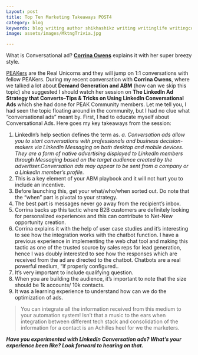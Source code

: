 ```yaml
---
Layout: post
title: Top Ten Marketing Takeaways POST4
category: blog
keywords: blog writing author shikhashikz writing writinglife writingcommunity dailyblogpost dailyblogpostchallenge marketing abm
image: assets/images/MktngTrivia.jpg

---
```

What is Conversational ad? **[Corrina Owens](https://www.linkedin.com/in/corrina-owens/)** explains it with her super breezy style.

[PEAKers](https://www.peak.community/) are the Real Unicorns and they will jump on 1:1 conversations with fellow PEAKers. During my recent conversation with **Corrina Owens**, where we talked a lot about **Demand Generation and ABM** (how can we skip this topic) she suggested I should watch her session on **The LinkedIn Ad Strategy that Converts–Tips & Tricks on Using LinkedIn Conversational Ads** which she had done for PEAK Community members. Let me tell you, I had seen the topic floating around in the community, but I had no clue what “conversational ads” meant by. First, I had to educate myself about Conversational Ads. Here goes my key takeaways from the session:

1.	LinkedIn’s help section defines the term as.
*a.	Conversation ads allow you to start conversations with professionals and business decision-makers via LinkedIn Messaging on both desktop and mobile devices. They are a form of native advertising displayed to LinkedIn members through Messaging based on the target audience created by the advertiser.Conversation ads may appear to be sent from a company or a LinkedIn member’s profile.*
2.	This is a key element of your ABM playbook and it will not hurt you to include an incentive.
3.	Before launching this, get your what/who/when sorted out. Do note that the “when” part is pivotal to your strategy.
4.	The best part is messages never go away from the recipient’s inbox.
5.	Corrina backs up this tactic where B2B customers are definitely looking for personalized experiences and this can contribute to Net-New opportunity creation.
6.	Corrina explains it with the help of user case studies and it’s interesting to see how the integration works with the chatbot function. I have a previous experience in implementing the web chat tool and making this tactic as one of the trusted source by sales reps for lead generation, hence I was doubly interested to see how the responses which are received from the ad are directed to the chatbot. Chatbots are a real powerful medium, “if properly configured..
7.	It’s very important to include qualifying question.
8.	When you are building the audience, it’s important to note that the size should be 1k accounts/ 10k contacts.
9.	It was a learning experience to understand how can we do the optimization of ads.

>You can integrate all the information received from this medium to your automation system! Isn’t that a music to the ears when integration between different tech stack and consolidation of the information for a contact is an Achilles heel for we the marketers.
>

***Have you experimented with LinkedIn Conversation ads? What’s your experience been like? Look forward to hearing on that.***
